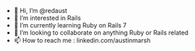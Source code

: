 - 👋 Hi, I’m @redaust
- 👀 I’m interested in Rails
- 🌱 I’m currently learning Ruby on Rails 7 
- 💞️ I’m looking to collaborate on anything Ruby or Rails related
- 📫 How to reach me : linkedin.com/austinmarsh

